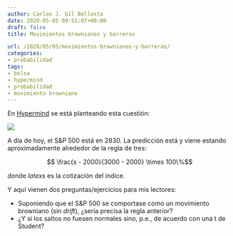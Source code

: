 ```yaml
---
author: Carlos J. Gil Bellosta
date: 2020-05-05 09:51:07+00:00
draft: false
title: Movimientos brownianos y barreras

url: /2020/05/05/movimientos-brownianos-y-barreras/
categories:
- probabilidad
tags:
- bolsa
- hypermind
- probabilidad
- movimiento browniano
---
```


En [Hypermind](https://predict.hypermind.com/dash/dash/dash.html?list=ECO) se está planteando esta cuestión:

![](/wp-uploads/2020/05/sp500.png)

A día de hoy, el S&P 500 está en 2830. La predicción está y viene estando aproximadamente alrededor de la regla de tres:

$$ \frac{s - 2000}{3000 - 2000} \times 100\%$$

donde $latex s$ es la cotización del índice.

Y aquí vienen dos preguntas/ejercicios para mis lectores:

* Suponiendo que el S&P 500 se comportase como un movimiento browniano (sin _drift_), ¿sería precisa la regla anterior?
* ¿Y si los saltos no fuesen normales sino, p.e., de acuerdo con una t de Student?







